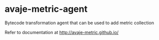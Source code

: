 # avaje-metric-agent

Bytecode transformation agent that can be used to add metric collection

Refer to documentation at http://avaje-metric.github.io/
